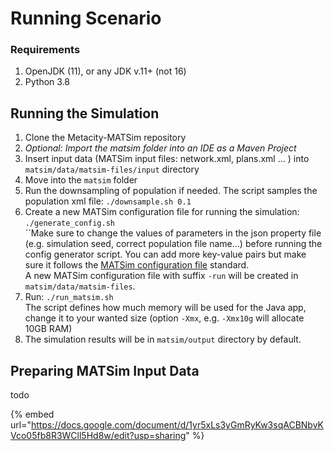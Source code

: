 # Running Scenario

### Requirements

1. OpenJDK (11), or any JDK v.11+ (not 16)
2. Python 3.8



## Running the Simulation

1. Clone the Metacity-MATSim repository
2. _Optional: Import the matsim folder into an IDE as a Maven Project_&#x20;
3. Insert input data (MATSim input files: network.xml, plans.xml ... ) into `matsim/data/matsim-files/input` directory
4. Move into the `matsim` folder
5. Run the downsampling of population if needed. The script samples the population xml file: `./downsample.sh 0.1`
6. Create a new MATSim configuration file for running the simulation: `./generate_config.sh`\
   ``Make sure to change the values of parameters in the json property file (e.g. simulation seed, correct population file name...) before running the config generator script. You can add more key-value pairs but make sure it follows the [MATSim configuration file](config-file.md) standard.\
   A new MATSim configuration file with suffix `-run` will be created in `matsim/data/matsim-files`.
7. Run: `./run_matsim.sh`\
   The script defines how much memory will be used for the Java app, change it to your wanted size (option `-Xmx`, e.g. `-Xmx10g` will allocate 10GB RAM)
8. The simulation results will be in `matsim/output` directory by default.

## Preparing MATSim Input Data

todo&#x20;

{% embed url="https://docs.google.com/document/d/1yr5xLs3yGmRyKw3sqACBNbvKVco05fb8R3WCll5Hd8w/edit?usp=sharing" %}

